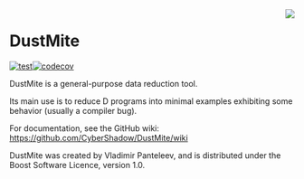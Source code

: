 <img align="right" src="https://dump.thecybershadow.net/6b58560174d8f1f5c0d15315fe6ab021/anim.svgz">

DustMite
========

[![test](https://github.com/CyberShadow/DustMite/actions/workflows/test.yml/badge.svg?branch=next)](https://github.com/CyberShadow/DustMite/actions/workflows/test.yml)[![codecov](https://codecov.io/gh/CyberShadow/DustMite/branch/master/graph/badge.svg?token=CxoRmYgdJp)](https://codecov.io/gh/CyberShadow/DustMite)

DustMite is a general-purpose data reduction tool.

Its main use is to reduce D programs into minimal examples
exhibiting some behavior (usually a compiler bug).

For documentation, see the GitHub wiki:
https://github.com/CyberShadow/DustMite/wiki

DustMite was created by Vladimir Panteleev,
and is distributed under the Boost Software Licence, version 1.0.
